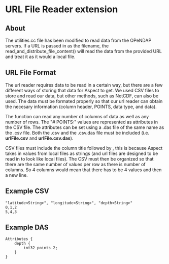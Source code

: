 URL File Reader extension
====================

About
-----

The utilities.cc file has been modified to read data from the OPeNDAP servers. 
If a URL is passed in as the filename, the read_and_distribute_file_content() will read the data 
from the provided URL and treat it as it would a local file.

URL File Format
---------------

The url reader requires data to be read in a certain way, but there are a few different ways of
storing that data for Aspect to get. We used CSV files to store and read our data, but other
methods, such as NetCDF, can also be used. The data must be formated properly so that our
url reader can obtain the necesary information (column header, POINTS, data type, and data).

The function can read any number of columns of data as well as any number of rows. The "# POINTS:" 
values are represented as attributes in the CSV file. The attributes can be set using a .das file of 
the same name as the .csv file. Both the .csv and the .csv.das file must be included 
(i.e. **urlFile.csv** and **urlFile.csv.das**).

CSV files must include the column title followed by <String>, this is because Aspect takes in 
values from local files as strings (and url files are designed to be read in to look like local 
files). The CSV must then be organized so that there are the same number of values per row as 
there is number of columns. So 4 columns would mean that there has to be 4 values and then a 
new line.
	

Example CSV
-----------

	"latitude<String>", "longitude<String>", "depth<String>"
	0,1,2
	5,4,3

Example DAS
-----------

	Attributes {
	    depth {
	        int32 points 2;
	    }
	}
